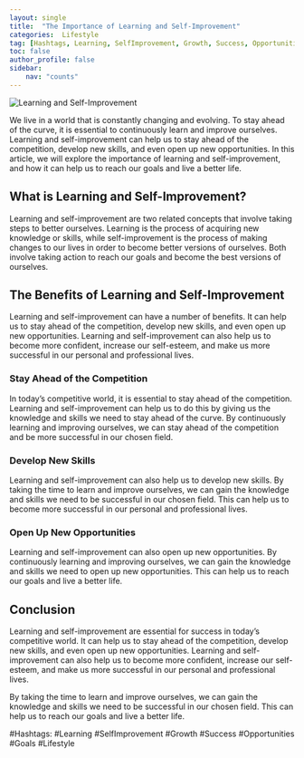```yaml
---
layout: single
title:  "The Importance of Learning and Self-Improvement"
categories:  Lifestyle
tag: [Hashtags, Learning, SelfImprovement, Growth, Success, Opportunities, Goals, Lifestyle, ]
toc: false
author_profile: false
sidebar:
    nav: "counts"
---
```

    
![Learning and Self-Improvement](https://images.pexels.com/photos/170811/pexels-photo-170811.jpeg?auto=compress&cs=tinysrgb&dpr=2&h=750&w=1260)

We live in a world that is constantly changing and evolving. To stay ahead of the curve, it is essential to continuously learn and improve ourselves. Learning and self-improvement can help us to stay ahead of the competition, develop new skills, and even open up new opportunities. In this article, we will explore the importance of learning and self-improvement, and how it can help us to reach our goals and live a better life. 

## What is Learning and Self-Improvement? 

Learning and self-improvement are two related concepts that involve taking steps to better ourselves. Learning is the process of acquiring new knowledge or skills, while self-improvement is the process of making changes to our lives in order to become better versions of ourselves. Both involve taking action to reach our goals and become the best versions of ourselves. 

## The Benefits of Learning and Self-Improvement

Learning and self-improvement can have a number of benefits. It can help us to stay ahead of the competition, develop new skills, and even open up new opportunities. Learning and self-improvement can also help us to become more confident, increase our self-esteem, and make us more successful in our personal and professional lives. 

### Stay Ahead of the Competition 

In today’s competitive world, it is essential to stay ahead of the competition. Learning and self-improvement can help us to do this by giving us the knowledge and skills we need to stay ahead of the curve. By continuously learning and improving ourselves, we can stay ahead of the competition and be more successful in our chosen field. 

### Develop New Skills 

Learning and self-improvement can also help us to develop new skills. By taking the time to learn and improve ourselves, we can gain the knowledge and skills we need to be successful in our chosen field. This can help us to become more successful in our personal and professional lives. 

### Open Up New Opportunities 

Learning and self-improvement can also open up new opportunities. By continuously learning and improving ourselves, we can gain the knowledge and skills we need to open up new opportunities. This can help us to reach our goals and live a better life. 

## Conclusion 

Learning and self-improvement are essential for success in today’s competitive world. It can help us to stay ahead of the competition, develop new skills, and even open up new opportunities. Learning and self-improvement can also help us to become more confident, increase our self-esteem, and make us more successful in our personal and professional lives. 

By taking the time to learn and improve ourselves, we can gain the knowledge and skills we need to be successful in our chosen field. This can help us to reach our goals and live a better life. 

#Hashtags: #Learning #SelfImprovement #Growth #Success #Opportunities #Goals #Lifestyle